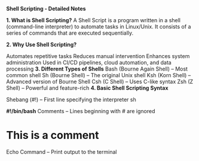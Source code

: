 **Shell Scripting - Detailed Notes**

**1. What is Shell Scripting?**
A Shell Script is a program written in a shell (command-line interpreter) to automate tasks in Linux/Unix. It consists of a series of commands that are executed sequentially.

**2. Why Use Shell Scripting?**

Automates repetitive tasks
Reduces manual intervention
Enhances system administration
Used in CI/CD pipelines, cloud automation, and data processing
**3. Different Types of Shells**
Bash (Bourne Again Shell) – Most common shell
Sh (Bourne Shell) – The original Unix shell
Ksh (Korn Shell) – Advanced version of Bourne Shell
Csh (C Shell) – Uses C-like syntax
Zsh (Z Shell) – Powerful and feature-rich
**4. Basic Shell Scripting Syntax**

Shebang (#!) – First line specifying the interpreter
sh

**#!/bin/bash**
Comments – Lines beginning with # are ignored

# This is a comment
Echo Command – Print output to the terminal
